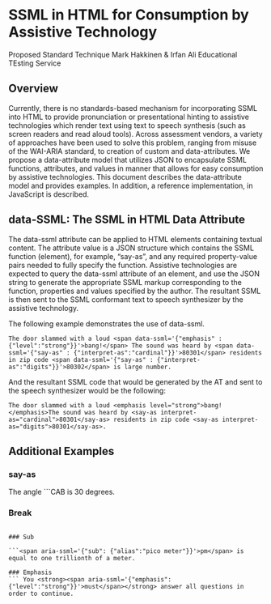# SSML in HTML for Consumption by Assistive Technology
Proposed Standard Technique
Mark Hakkinen & Irfan Ali
Educational TEsting Service

## Overview
Currently, there is no standards-based mechanism for incorporating SSML into HTML to provide pronunciation or presentational hinting to assistive technologies which render text using text to speech synthesis (such as screen readers and read aloud tools).  Across assessment vendors, a variety of approaches have been used to solve this problem, ranging from misuse of the WAI-ARIA standard, to creation of custom and data-attributes.   We propose a data-attribute model that utilizes JSON to encapsulate SSML functions, attributes, and values in manner that allows for easy consumption by assistive technologies.  This document describes the data-attribute model and provides examples.  In addition, a reference implementation, in JavaScript is described.

## data-SSML: The SSML in HTML Data Attribute

The data-ssml attribute can be applied to HTML elements containing textual content.  The attribute value is a JSON structure which contains the SSML function (element), for example, “say-as”, and any required property-value pairs needed to fully specify the function.   Assistive technologies are expected to query the data-ssml attribute of an element, and use the JSON string to generate the appropriate SSML markup corresponding to the function, properties and values specified by the author.  The resultant SSML is then sent to the SSML conformant text to speech synthesizer by the assistive technology.

The following example demonstrates the use of data-ssml.
```
The door slammed with a loud <span data-ssml='{"emphasis" : {"level":"strong"}}'>bang!</span> The sound was heard by <span data-ssml='{"say-as" : {"interpret-as":"cardinal"}}'>80301</span> residents in zip code <span data-ssml='{"say-as" : {"interpret-as":"digits"}}'>80302</span> is large number.
```

And the resultant SSML code that would be generated by the AT and sent to the speech synthesizer would be the following:
```
The door slammed with a loud <emphasis level="strong">bang!</emphasis>The sound was heard by <say-as interpret-as="cardinal">80301</say-as> residents in zip code <say-as interpret-as="digits">80301</say-as>.
```

## Additional Examples

### say-as

The angle ```<span aria-ssml='{"say-as" : {"interpret-as":"characters"}}'>CAB</span> is 30 degrees.

### Break

``` The point <span aria-ssml='{"break":{"time":"250ms"}}'></span> <span aria-ssml='{"say-as" : {"interpret-as":"characters"}}'>x,y</span> is on the coordinate plane.

### Sub

```<span aria-ssml='{"sub": {"alias":"pico meter"}}'>pm</span> is equal to one trillionth of a meter.

### Emphasis
``` You <strong><span aria-ssml='{"emphasis": {"level":"strong"}}'>must</span></strong> answer all questions in order to continue.
